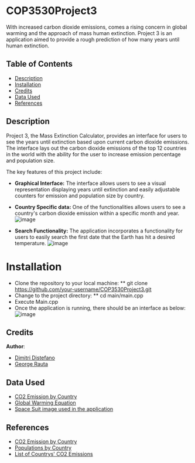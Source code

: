 # COP3530Project3
With increased carbon dioxide emissions, comes a rising concern in global warming and the approach of mass human extinction. Project 3 is an application aimed to provide a rough prediction of how many years until human extinction.

## Table of Contents
- [Description](#Description)
- [Installation](#installation)
- [Credits](#credits)
- [Data Used](#Data)
- [References](#References)

## Description
Project 3, the Mass Extinction Calculator, provides an interface for users to see the years until extinction based upon current carbon dioxide emissions. The interface lays out the carbon dioxide emissions of the top 12 countries in the world with the ability for the user to increase emission percentage and population size. 

The key features of this project include:
* **Graphical Interface:** The interface allows users to see a visual representation displaying years until extinction and easily adjustable counters for emission and population size by country.
  
* **Country Specific data:** One of the functionalities allows users to see a country's carbon dioxide emission within a specific month and year.
![image](https://github.com/wilfredogao/COP3530Project3/assets/44207973/4bbaeef0-e604-40f0-951c-11422ca15aff)


* **Search Functionality:** The application incorporates a functionality for users to easily search the first date that the Earth has hit a desired temperature.
![image](https://github.com/wilfredogao/COP3530Project3/assets/44207973/946d00c5-6250-4c55-ab7e-431dd4cabdb2)


# Installation
* Clone the repository to your local machine:
**  git clone https://github.com/your-username/COP3530Project3.git
* Change to the project directory:
**  cd main/main.cpp
* Execute Main.cpp
* Once the application is running, there should be an interface as below:
  ![image](https://github.com/wilfredogao/COP3530Project3/assets/44207973/6271ceac-2177-46f1-9be5-c0b21e4cdc7c)


## Credits
**Author**:
* [Dimitri Distefano](https://github.com/DimitriDistefano)
* [George Rauta](https://github.com/GeorgeR227)

## Data Used
* [CO2 Emission by Country](https://www.ucsusa.org/resources/each-countrys-share-co2-emissions)
* [Global Warming Equation](http://ww38.globalwarmingequation.info/)
* [Space Suit image used in the application](https://www.dreamstime.com/cute-boy-space-suit-standing-helmet-his-hands-kid-dreaming-becoming-astronaut-cartoon-style-vector-illustration-image196378050)

## References
* [CO2 Emission by Country](https://www.ucsusa.org/resources/each-countrys-share-co2-emissions)
* [Populations by Country](https://www.worldometers.info/world-population/population-by-country/)
* [List of Countrys' CO2 Emissions](https://en.wikipedia.org/wiki/List_of_countries_by_carbon_dioxide_emissions)
